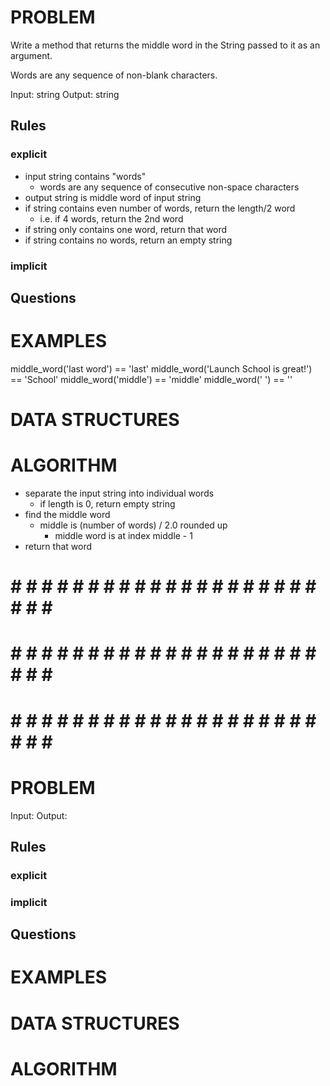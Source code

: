 # PROBLEM
Write a method that returns the middle word in the String passed to it as an argument.

Words are any sequence of non-blank characters.

  Input: string
  Output: string

  ## Rules
  ### explicit
  - input string contains "words"
    - words are any sequence of consecutive non-space characters
  - output string is middle word of input string
  - if string contains even number of words, return the length/2 word
    - i.e. if 4 words, return the 2nd word
  - if string only contains one word, return that word
  - if string contains no words, return an empty string
  ### implicit


  ## Questions


# EXAMPLES
middle_word('last word') == 'last'
middle_word('Launch School is great!') == 'School'
middle_word('middle') == 'middle'
middle_word(' ') == ''

# DATA STRUCTURES


# ALGORITHM
- separate the input string into individual words
  - if length is 0, return empty string
- find the middle word
  - middle is (number of words) / 2.0 rounded up
    - middle word is at index middle - 1
- return that word


# # # # # # # # # # # # # # # # # # # # # # # # #
# # # # # # # # # # # # # # # # # # # # # # # # #
# # # # # # # # # # # # # # # # # # # # # # # # #

# PROBLEM


  Input: 
  Output:

  ## Rules
  ### explicit
  
  ### implicit


  ## Questions


# EXAMPLES


# DATA STRUCTURES


# ALGORITHM
